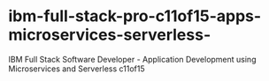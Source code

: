 # ibm-full-stack-pro-c11of15-apps-microservices-serverless-
IBM Full Stack Software Developer - Application Development using Microservices and Serverless c11of15
